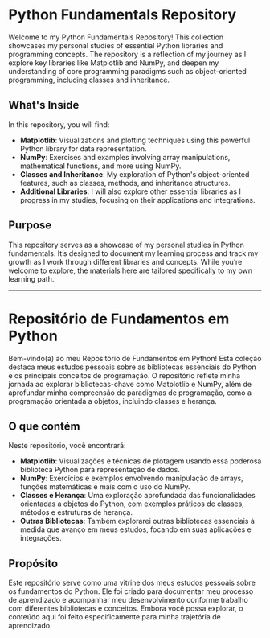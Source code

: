 # Python Fundamentals Repository

Welcome to my Python Fundamentals Repository! This collection showcases my personal studies of essential Python libraries and programming concepts. The repository is a reflection of my journey as I explore key libraries like Matplotlib and NumPy, and deepen my understanding of core programming paradigms such as object-oriented programming, including classes and inheritance.

## What's Inside

In this repository, you will find:

- **Matplotlib**: Visualizations and plotting techniques using this powerful Python library for data representation.
- **NumPy**: Exercises and examples involving array manipulations, mathematical functions, and more using NumPy.
- **Classes and Inheritance**: My exploration of Python's object-oriented features, such as classes, methods, and inheritance structures.
- **Additional Libraries**: I will also explore other essential libraries as I progress in my studies, focusing on their applications and integrations.

## Purpose

This repository serves as a showcase of my personal studies in Python fundamentals. It’s designed to document my learning process and track my growth as I work through different libraries and concepts. While you’re welcome to explore, the materials here are tailored specifically to my own learning path.

---

# Repositório de Fundamentos em Python

Bem-vindo(a) ao meu Repositório de Fundamentos em Python! Esta coleção destaca meus estudos pessoais sobre as bibliotecas essenciais do Python e os principais conceitos de programação. O repositório reflete minha jornada ao explorar bibliotecas-chave como Matplotlib e NumPy, além de aprofundar minha compreensão de paradigmas de programação, como a programação orientada a objetos, incluindo classes e herança.

## O que contém

Neste repositório, você encontrará:

- **Matplotlib**: Visualizações e técnicas de plotagem usando essa poderosa biblioteca Python para representação de dados.
- **NumPy**: Exercícios e exemplos envolvendo manipulação de arrays, funções matemáticas e mais com o uso do NumPy.
- **Classes e Herança**: Uma exploração aprofundada das funcionalidades orientadas a objetos do Python, com exemplos práticos de classes, métodos e estruturas de herança.
- **Outras Bibliotecas**: Também explorarei outras bibliotecas essenciais à medida que avanço em meus estudos, focando em suas aplicações e integrações.

## Propósito

Este repositório serve como uma vitrine dos meus estudos pessoais sobre os fundamentos do Python. Ele foi criado para documentar meu processo de aprendizado e acompanhar meu desenvolvimento conforme trabalho com diferentes bibliotecas e conceitos. Embora você possa explorar, o conteúdo aqui foi feito especificamente para minha trajetória de aprendizado.

